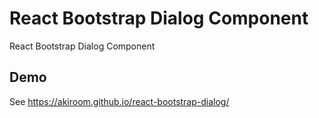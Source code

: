# React Bootstrap Dialog Component

React Bootstrap Dialog Component

## Demo

See https://akiroom.github.io/react-bootstrap-dialog/

